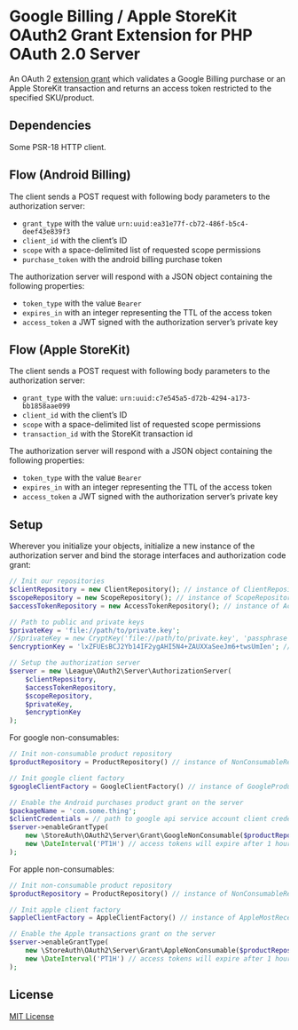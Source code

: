 Google Billing / Apple StoreKit OAuth2 Grant Extension for PHP OAuth 2.0 Server
===============================================================================

An OAuth 2 [extension grant][rfc6749-4.5] which validates a Google Billing purchase or an Apple StoreKit transaction and returns an access token restricted to the specified SKU/product.

Dependencies
------------

Some PSR-18 HTTP client.

Flow (Android Billing)
----------------------

The client sends a POST request with following body parameters to the authorization server:

* `grant_type` with the value `urn:uuid:ea31e77f-cb72-486f-b5c4-deef43e839f3`
* `client_id` with the client’s ID
* `scope` with a space-delimited list of requested scope permissions
* `purchase_token` with the android billing purchase token

The authorization server will respond with a JSON object containing the following properties:

* `token_type` with the value `Bearer`
* `expires_in` with an integer representing the TTL of the access token
* `access_token` a JWT signed with the authorization server’s private key

Flow (Apple StoreKit)
---------------------

The client sends a POST request with following body parameters to the authorization server:

* `grant_type` with the value: `urn:uuid:c7e545a5-d72b-4294-a173-bb1858aae099`
* `client_id` with the client’s ID
* `scope` with a space-delimited list of requested scope permissions
* `transaction_id` with the StoreKit transaction id

The authorization server will respond with a JSON object containing the following properties:

* `token_type` with the value `Bearer`
* `expires_in` with an integer representing the TTL of the access token
* `access_token` a JWT signed with the authorization server’s private key

Setup
-----

Wherever you initialize your objects, initialize a new instance of the authorization server and bind the storage interfaces and authorization code grant:

```PHP
// Init our repositories
$clientRepository = new ClientRepository(); // instance of ClientRepositoryInterface
$scopeRepository = new ScopeRepository(); // instance of ScopeRepositoryInterface
$accessTokenRepository = new AccessTokenRepository(); // instance of AccessTokenRepositoryInterface

// Path to public and private keys
$privateKey = 'file://path/to/private.key';
//$privateKey = new CryptKey('file://path/to/private.key', 'passphrase'); // if private key has a pass phrase
$encryptionKey = 'lxZFUEsBCJ2Yb14IF2ygAHI5N4+ZAUXXaSeeJm6+twsUmIen'; // generate using base64_encode(random_bytes(32))

// Setup the authorization server
$server = new \League\OAuth2\Server\AuthorizationServer(
    $clientRepository,
    $accessTokenRepository,
    $scopeRepository,
    $privateKey,
    $encryptionKey
);
```

For google non-consumables:

```PHP
// Init non-consumable product repository
$productRepository = ProductRepository() // instance of NonConsumableRepositoryInterface

// Init google client factory
$googleClientFactory = GoogleClientFactory() // instance of GoogleProductPurchaseFactoryInterface

// Enable the Android purchases product grant on the server
$packageName = 'com.some.thing';
$clientCredentials = // path to google api service account client credentials
$server->enableGrantType(
    new \StoreAuth\OAuth2\Server\Grant\GoogleNonConsumable($productRepository, $googleClientFactory),
    new \DateInterval('PT1H') // access tokens will expire after 1 hour
);
```

For apple non-consumables:

```PHP
// Init non-consumable product repository
$productRepository = ProductRepository() // instance of NonConsumableRepositoryInterface

// Init apple client factory
$appleClientFactory = AppleClientFactory() // instance of AppleMostRecentTransactionFactoryInterface

// Enable the Apple transactions grant on the server
$server->enableGrantType(
    new \StoreAuth\OAuth2\Server\Grant\AppleNonConsumable($productRepository, $appleClientFactory),
    new \DateInterval('PT1H') // access tokens will expire after 1 hour
);
```

License
-------

[MIT License][mit]

[rfc6749-4.5]: https://datatracker.ietf.org/doc/html/rfc6749#section-4.5
[mit]: https://opensource.org/license/mit
